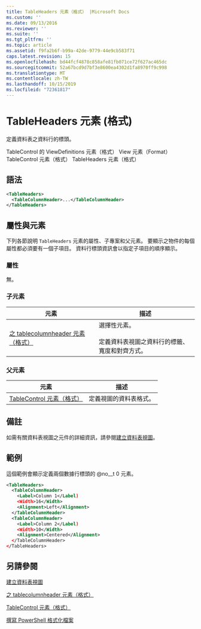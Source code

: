 ```yaml
---
title: TableHeaders 元素（格式） |Microsoft Docs
ms.custom: ''
ms.date: 09/13/2016
ms.reviewer: ''
ms.suite: ''
ms.tgt_pltfrm: ''
ms.topic: article
ms.assetid: f9fa2b6f-b99a-42de-9779-44e9cb583f71
caps.latest.revision: 15
ms.openlocfilehash: bd44fcf4878c858afe81fb071ce72f627ac465dc
ms.sourcegitcommit: 52a67bcd9d7bf3e8600ea4302d1fa8970ff9c998
ms.translationtype: MT
ms.contentlocale: zh-TW
ms.lasthandoff: 10/15/2019
ms.locfileid: "72361817"
---
```

# <a name="tableheaders-element-format"></a>TableHeaders 元素 (格式)

定義資料表之資料行的標頭。

TableControl 的 ViewDefinitions 元素（格式） View 元素（Format） TableControl 元素（格式） TableHeaders 元素（格式）

## <a name="syntax"></a>語法

```xml
<TableHeaders>
  <TableColumnHeader>...</TableColumnHeader>
</TableHeaders>

```

## <a name="attributes-and-elements"></a>屬性與元素

下列各節說明 `TableHeaders` 元素的屬性、子專案和父元素。 要顯示之物件的每個屬性都必須要有一個子項目。 資料行標頭資訊會以指定子項目的順序顯示。

### <a name="attributes"></a>屬性

無。

### <a name="child-elements"></a>子元素

|元素|描述|
|-------------|-----------------|
|[之 tablecolumnheader 元素（格式）](./tablecolumnheader-element-format.md)|選擇性元素。<br /><br /> 定義資料表視圖之資料行的標籤、寬度和對齊方式。|

### <a name="parent-elements"></a>父元素

|元素|描述|
|-------------|-----------------|
|[TableControl 元素（格式）](./tablecontrol-element-format.md)|定義視圖的資料表格式。|

## <a name="remarks"></a>備註

如需有關資料表視圖之元件的詳細資訊，請參閱[建立資料表視圖](./creating-a-table-view.md)。

## <a name="example"></a>範例

這個範例會顯示定義兩個數據行標頭的 @no__t 0 元素。

```xml
<TableHeaders>
  <TableColumnHeader>
    <Label>Column 1</Label)
    <Width>16</Width>
    <Alignment>Left</Alignment>
  </TableColumnHeader>
  <TableColumnHeader>
    <Label>Column 2</Label)
    <Width>10</Width>
    <Alignment>Centered</Alignment>
  </TableColumnHeader>
</TableHeaders>
```

## <a name="see-also"></a>另請參閱

[建立資料表視圖](./creating-a-table-view.md)

[之 tablecolumnheader 元素（格式）](./tablecolumnheader-element-format.md)

[TableControl 元素（格式）](./tablecontrol-element-format.md)

[撰寫 PowerShell 格式化檔案](./writing-a-powershell-formatting-file.md)
